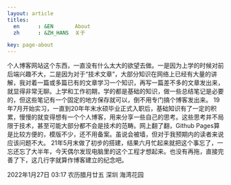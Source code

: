 ```yaml
---
layout: article
titles:
  en      : &EN       About
  zh      : &ZH_HANS  关于

key: page-about
---
```


个人博客网站这个东西，一直没有什么太大的欲望去做。一是因为上学的时候对前后端兴趣不大，二是因为对于“技术文章”，大部分知识在网络上已经有大量的讲解，我对着一篇或多篇已有的文章学习一个知识，再写一篇差不多的文章发出来，就显得非常无聊。上学和工作初期，学的都是基础的知识，做一些总结笔记是必要的，但这些笔记有一个固定的地方保存就可以，倒不用专门搞个博客发出来。
19年7月开始实习，一直到20年年末水硕毕业正式入职后，基础知识有了一定的积累，慢慢的就变得想有一个个人博客，用来分享一些自己的思考。这些思考并不局限于技术，甚至可能大部分都不会是技术的范畴。网上翻了翻，Github Pages算是比较方便的，模版不少，还不用备案。虽说会被墙，但对于我预期内的读者来说应该问题不大。
21年5月末做了初步的搭建，结果六月忙起来就把这个事忘了，一忘还忘了大半年，今天偶尔发现电脑里的这个工程才想起来。也没有再拖，直接完善了下，这几行字就算作博客建立的纪念吧。

2022年1月27日 03:17
农历腊月廿五
深圳 海湾花园